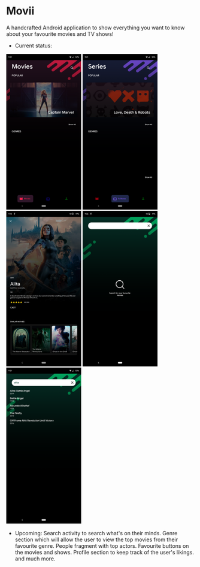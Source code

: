 # Movii
A handcrafted Android application to show everything you want to know about your favourite movies and TV shows!

* Current status:

<img src="https://github.com/mythio/Movii/blob/mvp/res/home_movie.png" width="200">    <img src="https://github.com/mythio/Movii/blob/mvp/res/home_tv.png" width="200">    <img src="https://github.com/mythio/Movii/blob/mvp/res/movie_activity.png" width="200"> <img src="https://github.com/mythio/Movii/blob/mvp/res/search_activity.png" width="200"> <img src="https://github.com/mythio/Movii/blob/mvp/res/search_results.png" width="200">

* Upcoming:
Search activity to search what's on their minds.
Genre section which will allow the user to view the top movies from their favourite genre.
People fragment with top actors.
Favourite buttons on the movies and shows.
Profile section to keep track of the user's likings.
and much more.

